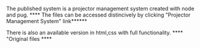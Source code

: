 The published system is a projector management system created with node and pug.
**** The files can be accessed distincively by clicking "Projector Management System" link******

There is also an available version in html,css with full functionality.
**** "Original files ****
